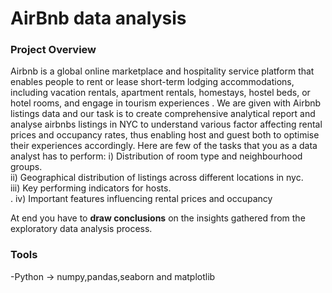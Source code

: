 # AirBnb data analysis

### Project Overview

Airbnb is a global online marketplace and hospitality service platform that enables people to rent or lease short-term lodging accommodations, including vacation rentals, apartment rentals, homestays, hostel beds, or hotel rooms, and engage in tourism experiences .
We are given with Airbnb listings data and our task is to create comprehensive analytical report and analyse airbnbs listings in NYC to understand various factor affecting rental prices and occupancy rates, thus enabling host and guest both to optimise their experiences accordingly. Here are few of the tasks that you as a data analyst has to perform:
i)	 Distribution of room type and neighbourhood groups.<br>
ii)	 Geographical distribution of listings across different locations in nyc.<br>
iii) Key performing indicators for hosts.<br>.
iv)	 Important features influencing rental prices and occupancy

At end you have to **draw conclusions** on the insights gathered from the exploratory data analysis process.
### Tools
-Python -> numpy,pandas,seaborn and matplotlib

